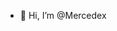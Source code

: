 - 👋 Hi, I’m @Mercedex

<!---
Mercedex/Mercedex is a ✨ special ✨ repository because its `README.md` (this file) appears on your GitHub profile.
You can click the Preview link to take a look at your changes.
--->
